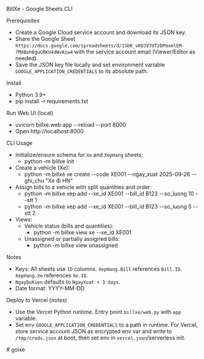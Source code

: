 BillXe - Google Sheets CLI

Prerequisites
- Create a Google Cloud service account and download its JSON key.
- Share the Google Sheet `https://docs.google.com/spreadsheets/d/1SbK_vKUJV7dTzDPmxmlEM-7MXBoh6guGRKU4dWvAiw4` with the service account email (Viewer/Editor as needed).
- Save the JSON key file locally and set environment variable `GOOGLE_APPLICATION_CREDENTIALS` to its absolute path.

Install
- Python 3.9+
- pip install -r requirements.txt

Run Web UI (local)
- uvicorn billxe.web:app --reload --port 8000
- Open http://localhost:8000

CLI Usage
- Initialize/ensure schema for `Xe` and `XepHang` sheets:
  - python -m billxe init
- Create a vehicle (Xe):
  - python -m billxe xe create --code XE001 --ngay_xuat 2025-09-26 --ghi_chu "Xe đi HN"
- Assign bills to a vehicle with split quantities and order:
  - python -m billxe xep add --xe_id XE001 --bill_id B123 --so_luong 10 --stt 1
  - python -m billxe xep add --xe_id XE001 --bill_id B123 --so_luong 5 --stt 2
- Views:
  - Vehicle status (bills and quantities):
    - python -m billxe view xe --xe_id XE001
  - Unassigned or partially assigned bills:
    - python -m billxe view unassigned

Notes
- Keys: All sheets use `ID` columns. `XepHang.Bill` references `Bill.ID`. `XepHang.Xe` references `Xe.ID`.
- `NgayDuKien` defaults to `NgayXuat + 3 days`.
- Date format: YYYY-MM-DD.

Deploy to Vercel (notes)
- Use the Vercel Python runtime. Entry point `billxe/web.py` with `app` variable.
- Set env `GOOGLE_APPLICATION_CREDENTIALS` to a path in runtime. For Vercel, store service account JSON as encrypted env var and write to `/tmp/creds.json` at boot, then set env in `vercel.json`/serverless init.

#   g o i x e  
 